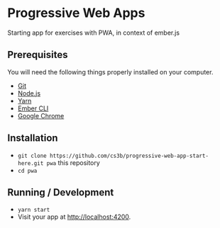# Progressive Web Apps 

Starting app for exercises with PWA, in context of ember.js

## Prerequisites

You will need the following things properly installed on your computer.

* [Git](https://git-scm.com/)
* [Node.js](https://nodejs.org/)
* [Yarn](https://yarnpkg.com/)
* [Ember CLI](https://ember-cli.com/)
* [Google Chrome](https://google.com/chrome/)

## Installation

* `git clone https://github.com/cs3b/progressive-web-app-start-here.git pwa` this repository
* `cd pwa`

## Running / Development

* `yarn start`
* Visit your app at [http://localhost:4200](http://localhost:4200).
